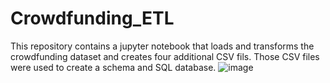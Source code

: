 # Crowdfunding_ETL
This repository contains a jupyter notebook that loads and transforms the crowdfunding dataset and creates four additional CSV fils. Those CSV files were used to create a schema and SQL database.
![image](https://user-images.githubusercontent.com/25216688/227380516-7f2d8e22-067a-4024-af55-ada23b2b39a6.png)

